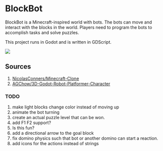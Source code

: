 # BlockBot

BlockBot is a Minecraft-inspired world with bots.
The bots can move and interact with the blocks in the world.
Players need to program the bots to accomplish tasks and solve puzzles.
 
This project runs in Godot and is written in GDScript.

<img src="https://github.com/NicholasConnors/Minecraft-Clone/blob/main/pic.PNG?raw=True">


## Sources

1. [NicolasConners/Minecraft-Clone](https://github.com/NicholasConnors/Minecraft-Clone)
2. [AGChow/3D-Godot-Robot-Platformer-Character](https://github.com/AGChow/3D-Godot-Robot-Platformer-Character)


### TODO

1. make light blocks change color instead of moving up
1. animate the bot turning
1. create an actual puzzle level that can be won.
1. add F1 F2 support?
1. Is this fun?
1. add a directional arrow to the goal block
1. fix domino physics such that bot or another domino can start a reaction.
1. add icons for the actions instead of strings
